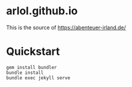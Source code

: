 # arlol.github.io

This is the source of https://abenteuer-irland.de/

# Quickstart

```
gem install bundler
bundle install
bundle exec jekyll serve
```
